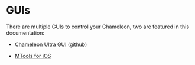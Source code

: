 # GUIs

There are multiple GUIs to control your Chameleon, two are featured in this documentation:

- [Chameleon Ultra GUI](./chameleonultragui.md) ([github](https://github.com/GameTec-live/ChameleonUltraGUI))

- [MTools for iOS](https://shop.mtoolstec.com/mifare-classic-tool-for-ios)
